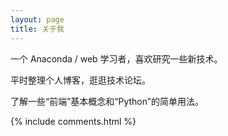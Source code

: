 ```yaml
---
layout: page
title: 关于我 
---
```


一个 Anaconda / web 学习者，喜欢研究一些新技术。
<p>
平时整理个人博客，逛逛技术论坛。
<p>
了解一些“前端”基本概念和“Python”的简单用法。
<p>
{% include comments.html %}

